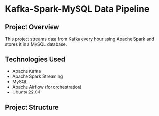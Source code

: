 # Kafka-Spark-MySQL Data Pipeline

## Project Overview
This project streams data from Kafka every hour using Apache Spark and stores it in a MySQL database.

## Technologies Used
- Apache Kafka
- Apache Spark Streaming
- MySQL
- Apache Airflow (for orchestration)
- Ubuntu 22.04

## Project Structure
